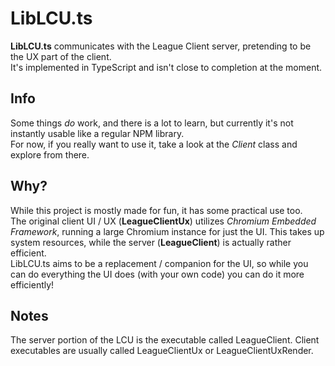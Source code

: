 # LibLCU.ts
**LibLCU.ts** communicates with the League Client server, pretending to be the UX part of the client. \
It's implemented in TypeScript and isn't close to completion at the moment.

## Info
Some things *do* work, and there is a lot to learn, but currently it's not instantly usable like a regular NPM library. \
For now, if you really want to use it, take a look at the *Client* class and explore from there.

## Why?
While this project is mostly made for fun, it has some practical use too. \
The original client UI / UX (**LeagueClientUx**) utilizes *Chromium Embedded Framework*, running a large Chromium instance for just the UI. 
This takes up system resources, while the server (**LeagueClient**) is actually rather efficient. \
LibLCU.ts aims to be a replacement / companion for the UI, so while you can do everything the UI does (with your own code) you can do it more efficiently! 

## Notes
The server portion of the LCU is the executable called LeagueClient. Client executables are usually called LeagueClientUx or LeagueClientUxRender.
